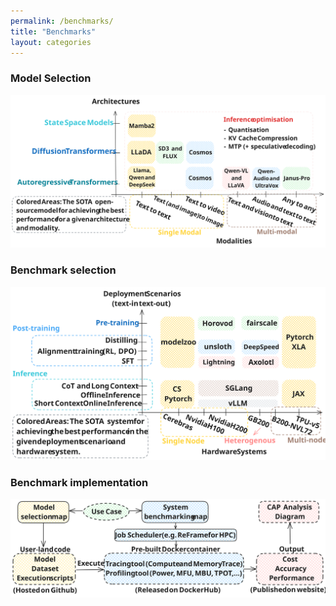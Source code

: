 ```yaml
---
permalink: /benchmarks/
title: "Benchmarks"
layout: categories
---
```


### Model Selection

![image](/assets/diagrams/model_selection_map2.svg)

### Benchmark selection

![image](/assets/diagrams/benchmark_map.svg)


### Benchmark implementation

![image](/assets/diagrams/benchmark_impl.svg)